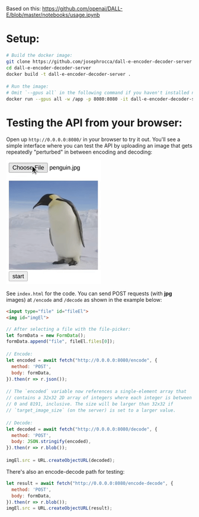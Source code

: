Based on this: https://github.com/openai/DALL-E/blob/master/notebooks/usage.ipynb

# Setup:
```bash
# Build the docker image:
git clone https://github.com/josephrocca/dall-e-encoder-decoder-server
cd dall-e-encoder-decoder-server
docker build -t dall-e-encoder-decoder-server .

# Run the image:
# Omit `--gpus all` in the following command if you haven't installed nvidia's docker tooling (falls back to CPU)
docker run --gpus all -w /app -p 8080:8080 -it dall-e-encoder-decoder-server python3 main.py
```

# Testing the API from your browser:
Open up `http://0.0.0.0:8080/` in your browser to try it out. You'll see a simple interface where you can test the API by uploading an image that gets repeatedly "perturbed" in between encoding and decoding:

![perturbing penguin by repeatedly encoding, changing values, and decoding](https://github.com/josephrocca/dall-e-encoder-decoder-server/raw/main/penguin_perturb.gif)

See `index.html` for the code. You can send POST requests (with **jpg** images) at `/encode` and `/decode` as shown in the example below:

```html
<input type="file" id="fileEl">
<img id="imgEl">
```

```js
// After selecting a file with the file-picker:
let formData = new FormData();
formData.append("file", fileEl.files[0]);

// Encode:
let encoded = await fetch("http://0.0.0.0:8080/encode", {
  method: 'POST',
  body: formData,
}).then(r => r.json());

// The `encoded` variable now references a single-element array that
// contains a 32x32 2D array of integers where each integer is between
// 0 and 8191, inclusive. The size will be larger than 32x32 if
// `target_image_size` (on the server) is set to a larger value.

// Decode:
let decoded = await fetch("http://0.0.0.0:8080/decode", {
  method: 'POST',
  body: JSON.stringify(encoded),
}).then(r => r.blob());

imgEl.src = URL.createObjectURL(decoded);
```

There's also an encode-decode path for testing:
```js
let result = await fetch("http://0.0.0.0:8080/encode-decode", {
  method: 'POST',
  body: formData,
}).then(r => r.blob());
imgEl.src = URL.createObjectURL(result);
```
